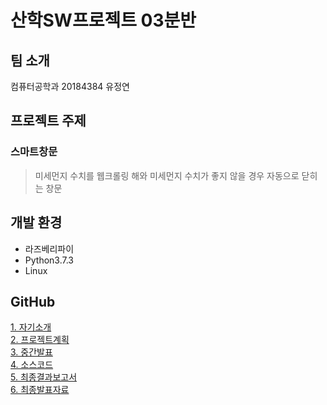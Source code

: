 # 산학SW프로젝트 03분반<br>
## 팀 소개<br>
컴퓨터공학과 20184384 유정연<br>

## 프로젝트 주제<br>
### 스마트창문<br>
> 미세먼지 수치를 웹크롤링 해와 미세먼지 수치가 좋지 않을 경우 자동으로 닫히는 창문<br>

## 개발 환경<br>
* 라즈베리파이
* Python3.7.3
* Linux

## GitHub
[1. 자기소개](https://github.com/Jeongyeon999/SWProject/tree/master/1.%EC%9E%90%EA%B8%B0%EC%86%8C%EA%B0%9C)<br>
[2. 프로젝트계획](https://github.com/Jeongyeon999/SWProject/tree/master/2.%ED%94%84%EB%A1%9C%EC%A0%9D%ED%8A%B8%EA%B3%84%ED%9A%8D)<br>
[3. 중간발표](https://github.com/Jeongyeon999/SWProject/tree/master/3.%EC%A4%91%EA%B0%84%EB%B0%9C%ED%91%9C)<br>
[4. 소스코드](https://github.com/Jeongyeon999/SWProject/tree/master/4.%EC%86%8C%EC%8A%A4%EC%BD%94%EB%93%9C)<br>
[5. 최종결과보고서](https://github.com/Jeongyeon999/SWProject/tree/master/5.%EC%B5%9C%EC%A2%85%EA%B2%B0%EA%B3%BC%EB%B3%B4%EA%B3%A0%EC%84%9C)<br>
[6. 최종발표자료](https://github.com/Jeongyeon999/SWProject/tree/master/6.%EC%B5%9C%EC%A2%85%EB%B0%9C%ED%91%9C%EC%9E%90%EB%A3%8C)<br>